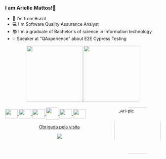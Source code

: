 ### I am Arielle Mattos!👋

- 🏡 I’m from Brazil
- 💻 I'm Software Quality Assurance Analyst
- 📚 I'm a graduate of Bachelor's of science in Information technology
- 💡 Speaker at "QAxperience" about E2E Cypress Testing

<div align="center">
  <a href="https://github.com/xdarknightfall">
  <img height="180em" src="https://github-readme-stats.vercel.app/api?username=xdarknightfall&show_icons=true&theme=dracula&include_all_commits=true&count_private=true"/>
  <img height="180em" src="https://github-readme-stats.vercel.app/api/top-langs/?username=xdarknightfall&layout=compact&langs_count=7&theme=dracula"/>
</div>

<div style="display: inline_block"><br>
  <img align="center" height="30" width="40" src="https://cdn.jsdelivr.net/gh/devicons/devicon/icons/html5/html5-original.svg" />
  <img align="center" height="30" width="40" src="https://cdn.jsdelivr.net/gh/devicons/devicon/icons/css3/css3-original.svg" />
  <img align="center" height="30" width="40" src="https://cdn.jsdelivr.net/gh/devicons/devicon/icons/javascript/javascript-original.svg" />
  <img align="center" height="40" width="40" src="https://cdn.jsdelivr.net/gh/devicons/devicon/icons/php/php-original.svg" />
  <img align="center" height="30" width="40" src="https://cdn.jsdelivr.net/gh/devicons/devicon/icons/dart/dart-original.svg" />
  <img align="center" height="30" width="40" src="https://cdn.jsdelivr.net/gh/devicons/devicon/icons/java/java-original.svg" />
  <img align="right" alt="Ari-pic" height="150" style="border-radius:50px;" src="https://share-cdn.picrew.me/shareImg/org/202110/1272810_PqM6R1NQ.png">
</div>
  
<p align="center"> Obrigada pela visita </p>
<p align="center">   <img alingn="center" src="https://profile-counter.glitch.me/xdarknightfall/count.svg" /></p>

